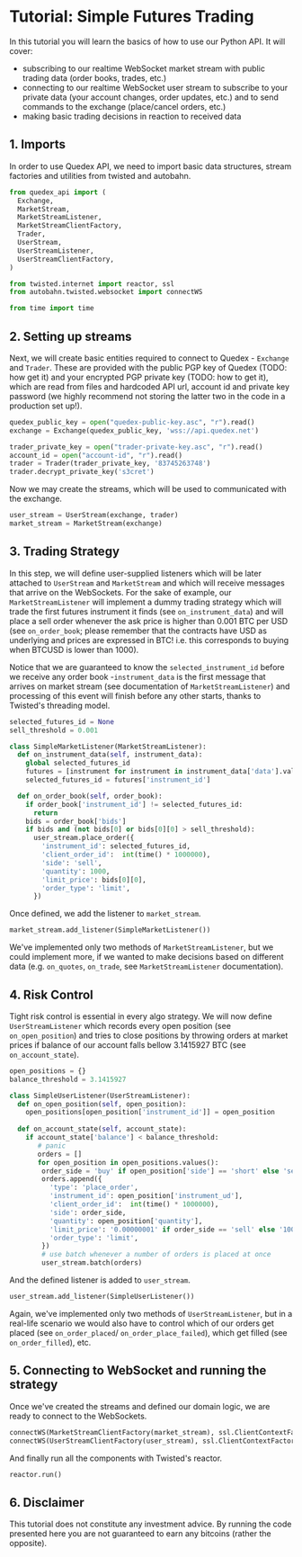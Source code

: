 # Tutorial: Simple Futures Trading

In this tutorial you will learn the basics of how to use our Python API. It will cover:
* subscribing to our realtime WebSocket market stream with public trading data (order books, trades, 
  etc.)
* connecting to our realtime WebSocket user stream to subscribe to your private data (your account 
  changes, order updates, etc.) and to send commands to the exchange (place/cancel orders, etc.)
* making basic trading decisions in reaction to received data

## 1. Imports

In order to use Quedex API, we need to import basic data structures, stream factories and utilities
from twisted and autobahn.

```python
from quedex_api import (
  Exchange,  
  MarketStream, 
  MarketStreamListener, 
  MarketStreamClientFactory,
  Trader,
  UserStream,
  UserStreamListener,
  UserStreamClientFactory,
)

from twisted.internet import reactor, ssl
from autobahn.twisted.websocket import connectWS

from time import time
```

## 2. Setting up streams

Next, we will create basic entities required to connect to Quedex - `Exchange` and `Trader`. These
are provided with the public PGP key of Quedex (TODO: how get it) and your encrypted PGP private key
(TODO: how to get it), which are read from files and hardcoded API url, account id and private key 
password (we highly recommend not storing the latter two in the code in a production set up!).

```python
quedex_public_key = open("quedex-public-key.asc", "r").read()
exchange = Exchange(quedex_public_key, 'wss://api.quedex.net')

trader_private_key = open("trader-private-key.asc", "r").read()
account_id = open("account-id", "r").read()
trader = Trader(trader_private_key, '83745263748')
trader.decrypt_private_key('s3cret')
```

Now we may create the streams, which will be used to communicated with the exchange.

```python
user_stream = UserStream(exchange, trader)
market_stream = MarketStream(exchange)
```

## 3. Trading Strategy

In this step, we will define user-supplied listeners which will be later attached to `UserStream` 
and `MarketStream` and which will receive messages that arrive on the WebSockets. For the sake of 
example, our `MarketStreamListener` will implement a dummy trading strategy which will trade the 
first futures instrument it finds (see `on_instrument_data`) and will place a sell order whenever 
the ask price is higher than 0.001 BTC per USD (see `on_order_book`; please remember that the 
contracts have USD as underlying and prices are expressed in BTC! i.e. this corresponds to buying 
when BTCUSD is lower than 1000).

Notice that we are guaranteed to know the `selected_instrument_id` before we receive any order 
book -`instrument_data` is the first message that arrives on market stream (see documentation of 
`MarketStreamListener`) and processing of this event will finish before any other starts, thanks to 
Twisted's threading model.

```python
selected_futures_id = None
sell_threshold = 0.001

class SimpleMarketListener(MarketStreamListener):
  def on_instrument_data(self, instrument_data):
    global selected_futures_id
    futures = [instrument for instrument in instrument_data['data'].values() if instrument['type'] == 'futures'][0]
    selected_futures_id = futures['instrument_id']

  def on_order_book(self, order_book):
    if order_book['instrument_id'] != selected_futures_id:
      return 
    bids = order_book['bids']
    if bids and (not bids[0] or bids[0][0] > sell_threshold):
      user_stream.place_order({
        'instrument_id': selected_futures_id, 
        'client_order_id':  int(time() * 1000000),
        'side': 'sell',
        'quantity': 1000,
        'limit_price': bids[0][0],
        'order_type': 'limit',
      })
```
Once defined, we add the listener to `market_stream`.

```python      
market_stream.add_listener(SimpleMarketListener())
```

We've implemented only two methods of `MarketStreamListener`, but we could implement more, if we 
wanted to make decisions based on different data (e.g. `on_quotes`, `on_trade`, see 
`MarketStreamListener` documentation).

## 4. Risk Control

Tight risk control is essential in every algo strategy. We will now define `UserStreamListener` 
which records every open position (see `on_open_position`) and tries to close positions by throwing 
orders at market prices if balance of our account falls bellow 3.1415927 BTC (see `on_account_state`).

```python
open_positions = {}
balance_threshold = 3.1415927

class SimpleUserListener(UserStreamListener):
  def on_open_position(self, open_position):
    open_positions[open_position['instrument_id']] = open_position
    
  def on_account_state(self, account_state):
    if account_state['balance'] < balance_threshold:
       # panic
       orders = []
       for open_position in open_positions.values():
        order_side = 'buy' if open_position['side'] == 'short' else 'sell'
        orders.append({
          'type': 'place_order',
          'instrument_id': open_position['instrument_ud'], 
          'client_order_id':  int(time() * 1000000),
          'side': order_side,
          'quantity': open_position['quantity'],
          'limit_price': '0.00000001' if order_side == 'sell' else '100000',
          'order_type': 'limit',
        })
        # use batch whenever a number of orders is placed at once
        user_stream.batch(orders)
```

And the defined listener is added to `user_stream`.

```python
user_stream.add_listener(SimpleUserListener())
```

Again, we've implemented only two methods of `UserStreamListener`, but in a real-life scenario we 
would also have to control which of our orders get placed (see `on_order_placed`/
`on_order_place_failed`), which get filled (see `on_order_filled`), etc.

## 5. Connecting to WebSocket and running the strategy

Once we've created the streams and defined our domain logic, we are ready to connect to the
WebSockets.

```python
connectWS(MarketStreamClientFactory(market_stream), ssl.ClientContextFactory())
connectWS(UserStreamClientFactory(user_stream), ssl.ClientContextFactory())
```

And finally run all the components with Twisted's reactor.

```python
reactor.run()
```

## 6. Disclaimer

This tutorial does not constitute any investment advice. By running the code presented here you are 
not guaranteed to earn any bitcoins (rather the opposite).
